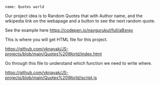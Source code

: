 ```ngMeta
name: Quotes world
```
Our project idea is to Random Quotes that with Author name, and the wikipedia link on the webapage and a button to see the next random quote.

See the example here https://codepen.io/navgurukul/full/aBxrqy

This is where you will get HTML file for this project.

https://github.com/vknayak/JS-projects/blob/main/Quotes%20World/index.html

Go through this file to understand which function we need to write where.

https://github.com/vknayak/JS-projects/blob/main/Quotes%20World/script.js

